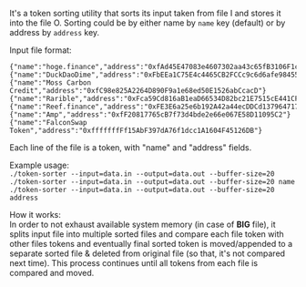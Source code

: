 It's a token sorting utility that sorts its input taken from file I and stores it into the file O. Sorting could be by
either name by `name` key (default) or by address by `address` key.

Input file format:

```
{"name":"hoge.finance","address":"0xfAd45E47083e4607302aa43c65fB3106F1cd7607"}
{"name":"DuckDaoDime","address":"0xFbEEa1C75E4c4465CB2FCCc9c6d6afe984558E20"}
{"name":"Moss Carbon Credit","address":"0xfC98e825A2264D890F9a1e68ed50E1526abCcacD"}
{"name":"Rarible","address":"0xFca59Cd816aB1eaD66534D82bc21E7515cE441CF"}
{"name":"Reef.finance","address":"0xFE3E6a25e6b192A42a44ecDDCd13796471735ACf"}
{"name":"Amp","address":"0xfF20817765cB7f73d4bde2e66e067E58D11095C2"}
{"name":"FalconSwap Token","address":"0xfffffffFf15AbF397dA76f1dcc1A1604F45126DB"}
```

Each line of the file is a token, with "name" and "address" fields.

Example usage:  
`./token-sorter --input=data.in --output=data.out --buffer-size=20`  
`./token-sorter --input=data.in --output=data.out --buffer-size=20 name`  
`./token-sorter --input=data.in --output=data.out --buffer-size=20 address`

How it works:  
In order to not exhaust available system memory (in case of **BIG** file), it splits input file into multiple sorted files
and compare each file token with other files tokens and eventually final sorted token is moved/appended to a separate
sorted file & deleted from original file (so that, it's not compared next time). This process continues until all tokens
from each file is compared and moved. 
